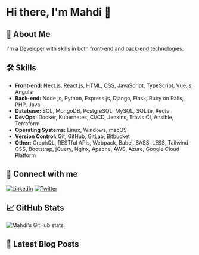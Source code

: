 # Hi there, I'm Mahdi 👋

## 🚀 About Me
I'm a Developer with skills in both front-end and back-end technologies.

## 🛠 Skills
- **Front-end:** Next.js, React.js, HTML, CSS, JavaScript, TypeScript, Vue.js, Angular
- **Back-end:** Node.js, Python, Express.js, Django, Flask, Ruby on Rails, PHP, Java
- **Database:** SQL, MongoDB, PostgreSQL, MySQL, SQLite, Redis
- **DevOps:** Docker, Kubernetes, CI/CD, Jenkins, Travis CI, Ansible, Terraform
- **Operating Systems:** Linux, Windows, macOS
- **Version Control:** Git, GitHub, GitLab, Bitbucket
- **Other:** GraphQL, RESTful APIs, Webpack, Babel, SASS, LESS, Tailwind CSS, Bootstrap, jQuery, Nginx, Apache, AWS, Azure, Google Cloud Platform

## 🔗 Connect with me
[![LinkedIn](https://img.shields.io/badge/LinkedIn-0077B5?style=for-the-badge&logo=linkedin&logoColor=white)](https://linkedin.com/in/mahdi-jalili)
[![Twitter](https://img.shields.io/badge/Twitter-1DA1F2?style=for-the-badge&logo=twitter&logoColor=white)](https://twitter.com/mahdjalili)

## 📈 GitHub Stats
![Mahdi's GitHub stats](https://github-readme-stats.vercel.app/api?username=mahdjalili&show_icons=true&theme=radical)

## 📝 Latest Blog Posts
<!-- BLOG-POST-LIST:START -->
<!-- BLOG-POST-LIST:END -->
